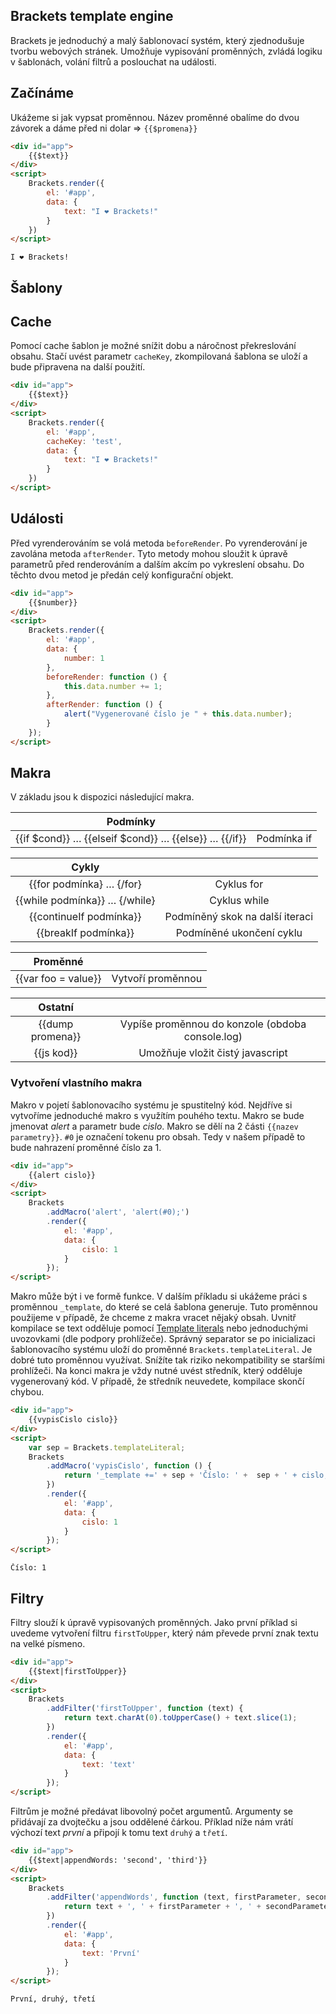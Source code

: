 ## Brackets template engine
Brackets je jednoduchý a malý šablonovací systém, který zjednodušuje tvorbu webových stránek.
Umožňuje vypisování proměnných, zvládá logiku v šablonách, volání filtrů a poslouchat na události.

## Začínáme
Ukážeme si jak vypsat proměnnou. Název proměnné obalíme do dvou závorek a dáme před ni dolar => `{{$promena}}`
```html
<div id="app">
	{{$text}}
</div>
<script>
	Brackets.render({
		el: '#app',
		data: {
			text: "I ❤️ Brackets!"
		}
	})
</script>
```

```
I ❤️ Brackets!
```

## Šablony

## Cache
Pomocí cache šablon je možné snížit dobu a náročnost překreslování obsahu. Stačí uvést parametr `cacheKey`, zkompilovaná šablona se uloží a bude připravena na další použití.
```html
<div id="app">
	{{$text}}
</div>
<script>
	Brackets.render({
		el: '#app',
		cacheKey: 'test',
		data: {
			text: "I ❤️ Brackets!"
		}
	})
</script>
```

## Události
Před vyrenderováním se volá metoda `beforeRender`. Po vyrenderování je zavolána metoda `afterRender`. Tyto metody mohou sloužit k úpravě parametrů před renderováním a dalším akcím po vykreslení obsahu.
Do těchto dvou metod je předán celý konfigurační objekt.

```html
<div id="app">
	{{$number}}
</div>
<script>
	Brackets.render({
		el: '#app',
		data: {
			number: 1
		},
		beforeRender: function () {
			this.data.number += 1;
		},
		afterRender: function () {
			alert("Vygenerované číslo je " + this.data.number);
		}
	});
</script>
```

## Makra
V základu jsou k dispozici následující makra.

|                       Podmínky                       |                                                  |
|:----------------------------------------------------:|:------------------------------------------------:|
| {{if $cond}} … {{elseif $cond}} … {{else}} … {{/if}} | Podmínka if                                      |

|                         Cykly                        |                                                  |
|:----------------------------------------------------:|:------------------------------------------------:|
| {{for podmínka} … {/for}                             | Cyklus for                                       |
| {{while podmínka}} … {/while}                        | Cyklus while                                     |
| {{continueIf podmínka}}                              | Podmíněný skok na další iteraci                  |
| {{breakIf podmínka}}                                 | Podmíněné ukončení cyklu                         |

|                       Proměnné                       |                                                  |
|:----------------------------------------------------:|:------------------------------------------------:|
| {{var foo = value}}                                  | Vytvoří proměnnou                                |

|                        Ostatní                       |                                                  |
|:----------------------------------------------------:|:------------------------------------------------:|
| {{dump promena}}                                     | Vypíše proměnnou do konzole (obdoba console.log) |
| {{js kod}}                                           | Umožňuje vložit čistý javascript                 |

### Vytvoření vlastního makra
Makro v pojetí šablonovacího systému je spustitelný kód.
Nejdříve si vytvoříme jednoduché makro s využítím pouhého textu. Makro se bude jmenovat *alert* a parametr bude *cislo*. Makro se dělí na 2 části `{{nazev parametry}}`.
`#0` je označení tokenu pro obsah. Tedy v našem případě to bude nahrazení proměnné číslo za 1.

```html
<div id="app">
	{{alert cislo}}
</div>
<script>
	Brackets
	    .addMacro('alert', 'alert(#0);')
        .render({
            el: '#app',
            data: {
                cislo: 1
            }
        });
</script>
```

Makro může být i ve formě funkce. V dalším příkladu si ukážeme práci s proměnnou `_template`, do které se celá šablona generuje.
Tuto proměnnou použijeme v případě, že chceme z makra vracet nějaký obsah.
Uvnitř kompilace se text odděluje pomocí [Template literals](https://developer.mozilla.org/en-US/docs/Web/JavaScript/Reference/Template_literals) nebo jednoduchými uvozovkami (dle podpory prohlížeče).
Správný separator se po inicializaci šablonovacího systému uloží do proměnné `Brackets.templateLiteral`.
Je dobré tuto proměnnou využívat. Snížíte tak riziko nekompatibility se staršími prohlížeči.
Na konci makra je vždy nutné uvést středník, který odděluje vygenerovaný kód. V případě, že středník neuvedete, kompilace skončí chybou.

```html
<div id="app">
	{{vypisCislo cislo}}
</div>
<script>
	var sep = Brackets.templateLiteral;
	Brackets
	    .addMacro('vypisCislo', function () {
    		return '_template +=' + sep + 'Číslo: ' +  sep + ' + cislo;'
    	})
        .render({
            el: '#app',
            data: {
                cislo: 1
            }
        });
</script>
```

```
Číslo: 1
```

## Filtry
Filtry slouží k úpravě vypisovaných proměnných.
Jako první příklad si uvedeme vytvoření filtru `firstToUpper`, který nám převede první znak textu na velké písmeno.

```html
<div id="app">
	{{$text|firstToUpper}}
</div>
<script>
	Brackets
	    .addFilter('firstToUpper', function (text) {
    		return text.charAt(0).toUpperCase() + text.slice(1);
    	})
        .render({
            el: '#app',
            data: {
                text: 'text'
            }
        });
</script>
```

Filtrům je možné předávat libovolný počet argumentů. Argumenty se přidávají za dvojtečku a jsou oddělené čárkou.
Příklad níže nám vrátí výchozí text *první* a připojí k tomu text `druhý` a `třetí`.

```html
<div id="app">
	{{$text|appendWords: 'second', 'third'}}
</div>
<script>
	Brackets
	    .addFilter('appendWords', function (text, firstParameter, secondParameter) {
    		return text + ', ' + firstParameter + ', ' + secondParameter
    	})
        .render({
            el: '#app',
            data: {
                text: 'První'
            }
        });
</script>
```

```
První, druhý, třetí
```